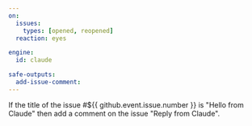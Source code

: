 ```yaml
---
on:
  issues:
    types: [opened, reopened]
  reaction: eyes

engine: 
  id: claude

safe-outputs:
  add-issue-comment:
---
```


If the title of the issue #${{ github.event.issue.number }} is "Hello from Claude" then add a comment on the issue "Reply from Claude".

